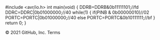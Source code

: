 #include <avr/io.h>
int main(void)
{
	DDRB=DDRB&0b11111101;//fd
	DDRC=DDRC|0b01000000;//40
	while(1)
	{
if(PINB & 0b00000010)//02
	PORTC=PORTC|0b01000000;//40
		else
		PORTC=PORTC&0b10111111;//bf
	}
	return 0;
	}

© 2021 GitHub, Inc.
Terms
